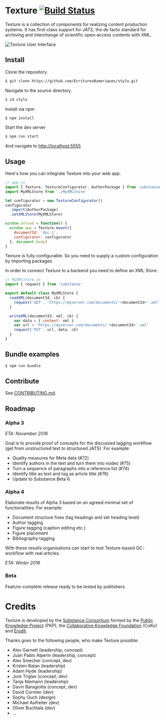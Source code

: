 # Texture [![Build Status](https://travis-ci.org/substance/texture.svg?branch=develop)](https://travis-ci.org/substance/texture)

Texture is a collection of components for realizing content production systems. It has first-class support for JATS, the de facto standard for archiving and interchange of scientific open-access contents with XML.

![Texture User Interface](texture.png)

## Install

Clone the repository.

```bash
$ git clone https://github.com/EcrituresNumeriques/stylo.git
```

Navigate to the source directory.

```bash
$ cd stylo
```

Install via npm

```bash
$ npm install
```

Start the dev server

```bash
$ npm run start
```

And navigate to [http://localhost:5555](http://localhost:5555)


## Usage

Here's how you can integrate Texture into your web app.

```js
// app.js
import { Texture, TextureConfigurator, AuthorPackage } from 'substance-texture'
import MyXMLStore from './MyXMLStore'

let configurator = new TextureConfigurator()
configurator
  .import(AuthorPackage)
  .setXMLStore(MyXMLStore)

window.onload = function() {
  window.app = Texture.mount({
    documentId: 'doc-1',
    configurator: configurator
  }, document.body)
}
```

Texture is fully configurable. So you need to supply a custom configuration by importing packages.

In order to connect Texture to a backend you need to define an XML Store:

```js
// MyXMLStore.js
import { request } from 'substance'

export default class MyXMLStore {
  readXML(documentId, cb) {
    request('GET', 'https://myserver.com/documents/'+documentId+'.xml', null, cb)
  }

  writeXML(documentId, xml, cb) {
    var data = { content: xml }
    var url = 'https://myserver.com/documents/'+documentId+'.xml'
    request('PUT', url, data, cb)
  }
}
```

## Bundle examples

```bash
$ npm run bundle
```

## Contribute

See [CONTRIBUTING.md](CONTRIBUTING.md).

## Roadmap

### Alpha 3

*ETA: November 2016*

Goal is to provide proof of concepts for the discussed tagging workflow (get from unstructured text to structured JATS). For example:

- Quality measures for Meta data (#72)
- Identify authors in the text and turn them into <contrib> nodes (#75)
- Turn a sequence of paragraphs into a reference list (#74)
- Identify title as text and tag as article title (#76)
- Update to Substance Beta 6

### Alpha 4

Elaborate results of Alpha 3 based on an agreed minimal set of functionalities. For example:

- Document structure fixes (tag headings and set heading level)
- Author tagging
- Figure tagging (caption editing etc.)
- Figure placement
- Bibliography tagging

With these results organisations can start to test Texture-based QC-workflow with real articles.

*ETA: Winter 2016*

### Beta

Feature-complete release ready to be tested by publishers.

# Credits

Texture is developed by the [Substance Consortium](http://substance.io/consortium/) formed by the [Public Knowledge Project](https://pkp.sfu.ca/2016/04/27/substance-consortium/) (PKP), the [Collaborative Knowledge Foundation](http://coko.foundation/blog.html#substance_consortium) (CoKo) and [Érudit](https://apropos.erudit.org/fr/creation-dun-consortium-autour-de-substance/).

Thanks goes to the following people, who make Texture possible:

- Alex Garnett (leadership, concept)
- Juan Pablo Alperin (leadership, concept)
- Alex Smecher (concept, dev)
- Kristen Ratan (leadership)
- Adam Hyde (leadership)
- Jure Triglav (concept, dev)
- Tanja Niemann (leadership)
- Davin Baragiotta (concept, dev)
- David Cormier (dev)
- Sophy Ouch (design)
- Michael Aufreiter (dev)
- Oliver Buchtala (dev)
- ...
